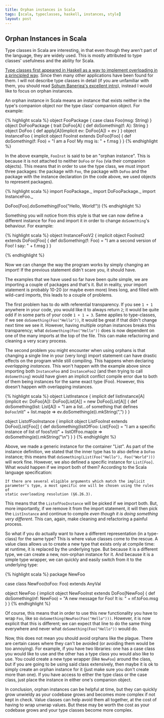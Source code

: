 ```yaml
---
title: Orphan instances in Scala
tags: [scala, typeclasses, haskell, instances, style]
layout: post
---
```


## Orphan Instances in Scala

Type classes in Scala are interesting, in that even
though they aren't part of the language, they are widely used. This is mostly
attributed to type classes' usefulness and the ability for Scala.

[Type classes first appeared in Haskell as a way to implement overloading in a
principled way][1]. Since then many other applications have been found for
them. I will not describe type classes in detail (if you are unfamiliar with
them, you should read [Sohum Banerjea's excellent intro][typeclass-post]),
instead I would like to focus on orphan instances.

An orphan instance in Scala means an instance that exists neither in the type's
companion object nor the type class' companion object. For example:

{% highlight scala %}
object FooPackage {
  case class Foo(msg: String)
}
object DoFooPackage {
  trait DoFoo[A] {
    def doSomething(f: A): String
  }
  object DoFoo {
    def apply[A](implicit ev: DoFoo[A]) = ev
  }
}
object InstanceFoo {
  implicit object FooInst extends DoFoo[Foo] {
    def doSomething(f: Foo) = "I am a Foo! My msg is: " + f.msg
  }
}
{% endhighlight %}

In the above example, `FooInst` is said to be an "orphan instance". This is
because it is not attached to neither `DoFoo` or `Foo` (via their companion
objects). This means that in order to use the type class, we must import three
packages: the package with `Foo`, the package with `DoFoo` and the package with
the instance declaration (in the code above, we used objects to represent
packages).

{% highlight scala %}
import FooPackage._
import DoFooPackage._
import InstanceFoo._

DoFoo[Foo].doSomething(Foo("Hello, World!"))
{% endhighlight %}

Something you will notice from this style is that we can now define a different
instance for Foo and import it in order to change `doSomething`'s behaviour.
For example:

{% highlight scala %}
object InstanceFooV2 {
  implicit object FooInst2 extends DoFoo[Foo] {
    def doSomething(f: Foo) = "I am a second version of Foo! I say: " + f.msg
  }
}

{% endhighlight %}

Now we can change the way the program works by simply changing an import! If
the previous statement didn't scare you, it should have.

The examples that we have used so far have been quite simple, we are importing
a couple of packages and that's it. But in reality, your import statement is
probably 10-20 (or maybe even more) lines long, and filled with wild-card
imports, this leads to a couple of problems.

The first problem has to do with referential transparency. If you see `1 + 1`
anywhere in your code, you would like it to always return `2`; it would be
quite odd if in some parts of your code `1 + 1 = 3`. Same applies to
type-classes, if we see `doSomething(Foo("Hello"))`, it would be great if that
didn't change next time we see it. However, having multiple orphan instances
breaks this transparency; what `doSomething(Foo("Hello"))` does is now
dependent on one of the many imports at the top of the file. This can make
refactoring and cleaning a very scary process.

The second problem you might encounter when using orphans is that changing a
single line in your (very long) import statement can have drastic effects on
the program while still compiling. This happens when declaring *overlapping
instances*. This won't happen with the example above since importing both
`InstanceFoo` and `InstanceFoo2` (and then trying to call `doSomething`) would
have given an implicit conflict compile error due to both of them being instances
for the same exact type (Foo). However, this doesn't happen with overlapping
instances.

{% highlight scala %}
object ListInstance {
  implicit def listInstance[A](implicit ev: DoFoo[A]): DoFoo[List[A]] = new DoFoo[List[A]] {
    def doSomething(list: List[A]) =
      "I am a list...of something that defines `DoFoo`:\n\t" + list.map(e => ev.doSomething(e)).mkString(",")
  }
}

object ListofFooInstance {
  implicit object ListFooInst extends DoFoo[List[Foo]] {
    def doSomething(listOfFoo: List[Foo]) =
      "I am a specific instance of list of foos!\n\t" + listOfFoo.map(e => doSomething(e)).mkString("\n")
  }
}
{% endhighlight %}

Above, we made a generic instance for the container "List". As part of the
instance definition, we stated that the inner type has to also define a `DoFoo`
instance; this means that `doSomething(List(Foo("Hello"), Foo("World")))` will
work fine. However, we also defined a specific instance for `List[Foo]`. What
would happen if we import both of them? According to the Scala language
specification:

    If there are several eligible arguments which match the implicit
    parameter’s type, a most specific one will be chosen using the rules of
    static overloading resolution (§6.26.3).

This means that the `ListofFooInstance` will be picked if we import both. But,
more importantly, if we remove it from the import statement, it will then pick
the `ListInstance` and continue to compile *even though it is doing something
very different*. This can, again, make cleaning and refactoring a painful
process.

So what if you do actually want to have a different representation (in a
type-class) for the same type? This is where value classes come to the rescue.
A value class allows us to create a new type that exists only at compile time:
at runtime, it is replaced by the underlying type. But because it is a
different type, we can create a new, non-orphan instance for it. And because it
is a simple type wrapper, we can quickly and easily switch from it to the
underlying type:

{% highlight scala %}
package NewFoo

case class NewFoo(toFoo: Foo) extends AnyVal

object NewFoo {
  implicit object NewFooInst extends DoFoo[NewFoo] {
    def doSomething(nf: NewFoo) =
      "A new message for Foo! It is: " + nf.toFoo.msg
  }
}
{% endhighlight %}

Of course, this means that in order to use this new functionality you have to
wrap `Foo`, like so `doSomething(NewFoo(Foo("Hello")))`. However, it is now
explicit that this is different; we can expect that line to do the same thing
everywhere and never what `doSomething(Foo("Hello"))` would do.

Now, this does not mean you should avoid orphans like the plague. There are
certain cases where they can't be avoided (or avoiding them would be too annoying).
For example, if you have two libraries: one has a case class you would like to
use and the other has a type class you would also like to use. You could create
a new type wrapper (like `NewFoo`) around the class, but if you are going to
be using said class extensively, then maybe it is ok to simply create an orphan
instance for it (just make sure you don't create more than one). If you have
access to either the type class or the case class, just place the instance in
either one's companion object.

In conclusion, orphan instances can be helpful at time, but they can quickly
grow unwieldy as your codebase grows and becomes more complex if not kept in
check. Value classes can help avoid them all together, at the cost of having to
wrap unwrap values. But these may be worth the cost as your codebase grows and
your type classes become more complex.

[1]: http://homepages.inf.ed.ac.uk/jmorri14/d/final.pdf
[typeclass-post]: http://www.cakesolutions.net/teamblogs/demystifying-implicits-and-typeclasses-in-scala
